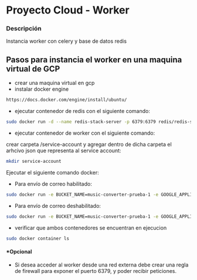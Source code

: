 
# Proyecto Cloud - Worker

### Descripción

Instancia worker con celery y base de datos redis


## Pasos para instancia el worker en una maquina virtual de GCP

 - crear una maquina virtual en gcp 
 - instalar docker engine
 ```bash
 https://docs.docker.com/engine/install/ubuntu/
 ```
 - ejecutar contenedor de redis con el siguiente comando:
 ```bash
 sudo docker run -d --name redis-stack-server -p 6379:6379 redis/redis-stack-server:latest
 ```
 - ejecutar contenedor de worker con el siguiente comando:

 crear carpeta /service-account y agregar dentro de dicha carpeta el arhcivo json que representa al service account:

 ```bash
 mkdir service-account
 ```


Ejecutar el siguiente comando docker:

 - Para envío de correo habilitado:
 ```bash
sudo docker run -e BUCKET_NAME=music-converter-prueba-1 -e GOOGLE_APPLICATION_CREDENTIALS=/credential/service-account/<service-account-json> -e DATABASE_URL=<url-database> -e ENABLED_EMAIL=true SENDGRID_API_KEY=<your_sendgrid_api_key> -d --name worker-cloud-prod -v $(pwd)/service-account:/credential/service-account --link redis-stack-server  lsolier/worker-cloud:latest
 ```
 - Para envío de correo deshabilitado:
 ```bash
sudo docker run -e BUCKET_NAME=music-converter-prueba-1 -e GOOGLE_APPLICATION_CREDENTIALS=/credential/service-account/<ruta-de-service-account-json> -e DATABASE_URL=<url-database> -e ENABLED_EMAIL=false -d --name worker-cloud-prod -v $(pwd)/service-account:/credential/service-account --link redis-stack-server  lsolier/worker-cloud:latest
 ```
 - verificar que ambos contenedores se encuentran en ejecucion
 ```bash
 sudo docker container ls
 ```
 
 #### *Opcional
 - Si desea acceder al worker desde una red externa debe crear una regla de firewall para exponer el puerto 6379, y poder recibir peticiones.

